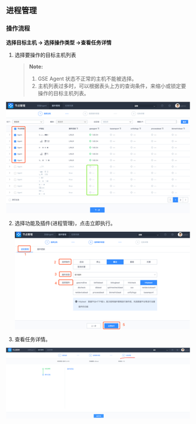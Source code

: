 ## 进程管理

### 操作流程

**选择目标主机 -> 选择操作类型 ->查看任务详情**

1. 选择要操作的目标主机列表

     > **Note:**
     >
     > 1. GSE Agent 状态不正常的主机不能被选择。
     > 2. 主机列表过多时，可以根据表头上方的查询条件，来缩小或锁定要操作的目标主机列表。

![image-20190516194411679](../assets/image-20190516194411679.png)

2. 选择功能及插件(进程管理)，点击立即执行。

   ![image-20190516194812207](../assets/image-20190516194812207-1560514239547.png)

3. 查看任务详情。

![查看任务详情](../assets/查看任务详情.png)
